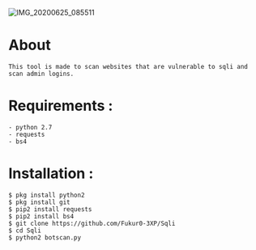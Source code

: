 ![IMG_20200625_085511](https://user-images.githubusercontent.com/59508497/85644598-9d2ae980-b6c1-11ea-8fa0-4e563bfe3d8d.JPG)

# About
```
This tool is made to scan websites that are vulnerable to sqli and scan admin logins.
```
# Requirements :

```
- python 2.7
- requests
- bs4
```
# Installation :

```
$ pkg install python2
$ pkg install git
$ pip2 install requests
$ pip2 install bs4
$ git clone https://github.com/Fukur0-3XP/Sqli
$ cd Sqli
$ python2 botscan.py
```
